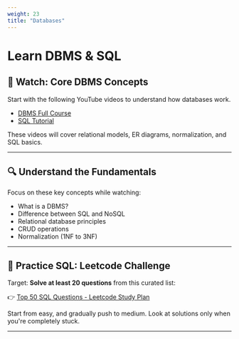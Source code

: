```yaml
---
weight: 23
title: "Databases"
---
```


# Learn DBMS & SQL

## 🎥 Watch: Core DBMS Concepts

Start with the following YouTube videos to understand how databases work.

- [DBMS Full Course](https://www.youtube.com/watch?v=dl00fOOYLOM)
- [SQL Tutorial](https://www.youtube.com/watch?v=D_wNQR3LeeM)

These videos will cover relational models, ER diagrams, normalization, and SQL basics.

---

## 🔍 Understand the Fundamentals

Focus on these key concepts while watching:

- What is a DBMS?
- Difference between SQL and NoSQL
- Relational database principles
- CRUD operations
- Normalization (1NF to 3NF)

---

## 🧠 Practice SQL: Leetcode Challenge

Target: **Solve at least 20 questions** from this curated list:

👉 [Top 50 SQL Questions - Leetcode Study Plan](https://leetcode.com/studyplan/top-sql-50/)

Start from easy, and gradually push to medium. Look at solutions only when you're completely stuck.

---
